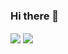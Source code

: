 ### Hi there 👋

<!--
**zahraTgz/zahraTgz** is a ✨ _special_ ✨ repository because its `README.md` (this file) appears on your GitHub profile.

Here are some ideas to get you started:

- 🔭 I’m currently working on ...
- 🌱 I’m currently learning ...
- 👯 I’m looking to collaborate on ...
- 🤔 I’m looking for help with ...
- 💬 Ask me about ...
- 📫 How to reach me: ...
- 😄 Pronouns: ...
- ⚡ Fun fact: ...
-->

<a href="https://github.com/zahraTgz">
<img align="center" src="https://github-readme-stats.vercel.app/api?username=zahraTgz&show_icons=true&count_private=true&include_all_commits=true" /></a>

<a href="https://github.com/zahraTgz">
<img align="center" src="https://github-readme-stats.vercel.app/api/top-langs/?username=zahraTgz" />
</a>
